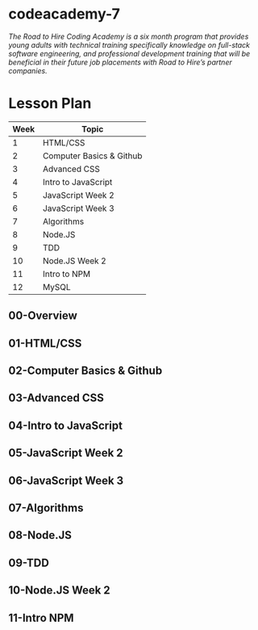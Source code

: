 # codeacademy-7

*The Road to Hire Coding Academy is a six month program that provides young adults with technical training specifically knowledge on full-stack software engineering, and professional development training that will be beneficial in their future job placements with Road to Hire’s partner companies.*

#	Lesson Plan

|Week  | Topic |
|--|--|
|1  | HTML/CSS |
|2	|Computer Basics & Github|
|3  | Advanced CSS |
|4	|Intro to JavaScript|
|5  | JavaScript Week 2 |
|6	|JavaScript Week 3|
|7  |Algorithms|
|8	|Node.JS|
|9  |TDD|
|10	|Node.JS Week 2|
|11  |Intro to NPM|
|12	|MySQL|







## 00-Overview



## 01-HTML/CSS



## 02-Computer Basics & Github


## 03-Advanced CSS


## 04-Intro to JavaScript
##  05-JavaScript Week 2
##  06-JavaScript Week 3
##  07-Algorithms
##  08-Node.JS
##  09-TDD
##  10-Node.JS Week 2
##  11-Intro NPM

